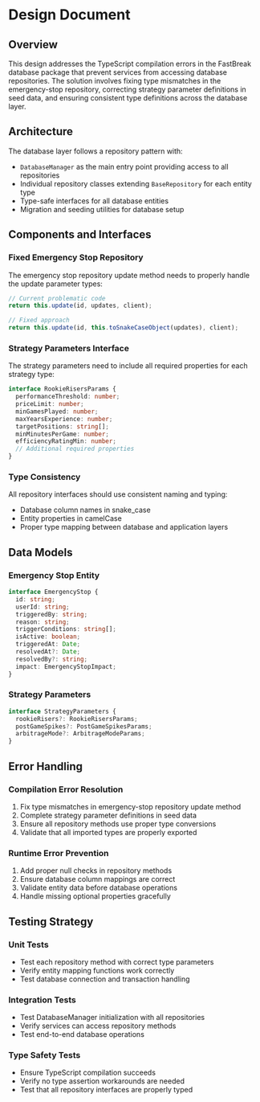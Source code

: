 # Design Document

## Overview

This design addresses the TypeScript compilation errors in the FastBreak database package that prevent services from accessing database repositories. The solution involves fixing type mismatches in the emergency-stop repository, correcting strategy parameter definitions in seed data, and ensuring consistent type definitions across the database layer.

## Architecture

The database layer follows a repository pattern with:
- `DatabaseManager` as the main entry point providing access to all repositories
- Individual repository classes extending `BaseRepository` for each entity type
- Type-safe interfaces for all database entities
- Migration and seeding utilities for database setup

## Components and Interfaces

### Fixed Emergency Stop Repository

The emergency stop repository update method needs to properly handle the update parameter types:

```typescript
// Current problematic code
return this.update(id, updates, client);

// Fixed approach
return this.update(id, this.toSnakeCaseObject(updates), client);
```

### Strategy Parameters Interface

The strategy parameters need to include all required properties for each strategy type:

```typescript
interface RookieRisersParams {
  performanceThreshold: number;
  priceLimit: number;
  minGamesPlayed: number;
  maxYearsExperience: number;
  targetPositions: string[];
  minMinutesPerGame: number;
  efficiencyRatingMin: number;
  // Additional required properties
}
```

### Type Consistency

All repository interfaces should use consistent naming and typing:
- Database column names in snake_case
- Entity properties in camelCase
- Proper type mapping between database and application layers

## Data Models

### Emergency Stop Entity
```typescript
interface EmergencyStop {
  id: string;
  userId: string;
  triggeredBy: string;
  reason: string;
  triggerConditions: string[];
  isActive: boolean;
  triggeredAt: Date;
  resolvedAt?: Date;
  resolvedBy?: string;
  impact: EmergencyStopImpact;
}
```

### Strategy Parameters
```typescript
interface StrategyParameters {
  rookieRisers?: RookieRisersParams;
  postGameSpikes?: PostGameSpikesParams;
  arbitrageMode?: ArbitrageModeParams;
}
```

## Error Handling

### Compilation Error Resolution
1. Fix type mismatches in emergency-stop repository update method
2. Complete strategy parameter definitions in seed data
3. Ensure all repository methods use proper type conversions
4. Validate that all imported types are properly exported

### Runtime Error Prevention
1. Add proper null checks in repository methods
2. Ensure database column mappings are correct
3. Validate entity data before database operations
4. Handle missing optional properties gracefully

## Testing Strategy

### Unit Tests
- Test each repository method with correct type parameters
- Verify entity mapping functions work correctly
- Test database connection and transaction handling

### Integration Tests
- Test DatabaseManager initialization with all repositories
- Verify services can access repository methods
- Test end-to-end database operations

### Type Safety Tests
- Ensure TypeScript compilation succeeds
- Verify no type assertion workarounds are needed
- Test that all repository interfaces are properly typed